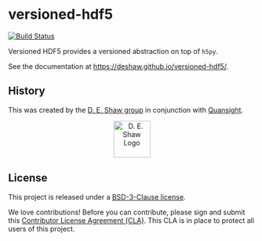 # versioned-hdf5

[![Build
Status](https://travis-ci.org/deshaw/versioned-hdf5.svg?branch=master)](https://travis-ci.org/deshaw/versioned-hdf5)

Versioned HDF5 provides a versioned abstraction on top of `h5py`.

See the documentation at https://deshaw.github.io/versioned-hdf5/.

## History
This was created by the [D. E. Shaw group](https://www.deshaw.com/) in conjunction with [Quansight](https://www.quansight.com/).

<p align="center">
    <a href="https://www.deshaw.com">
       <img src="https://www.deshaw.com/assets/logos/blue_logo_417x125.png" alt="D. E. Shaw Logo" height="75" >
    </a>
</p>

## License
This project is released under a [BSD-3-Clause license](https://github.com/deshaw/versioned-hdf5/blob/master/LICENSE).

We love contributions! Before you can contribute, please sign and submit this [Contributor License Agreement (CLA)](https://www.deshaw.com/oss/cla).
This CLA is in place to protect all users of this project.
